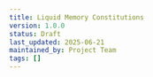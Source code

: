 ```yaml
---
title: Liquid Memory Constitutions
version: 1.0.0
status: Draft
last_updated: 2025-06-21
maintained_by: Project Team
tags: []
---
```


